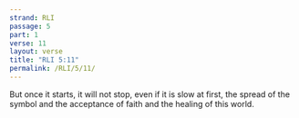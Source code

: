 ```yaml
---
strand: RLI
passage: 5
part: 1
verse: 11
layout: verse
title: "RLI 5:11"
permalink: /RLI/5/11/
---
```

But once it starts, it will not stop, even if it is slow at first, the spread of the symbol and the acceptance of faith and the healing of this world.
